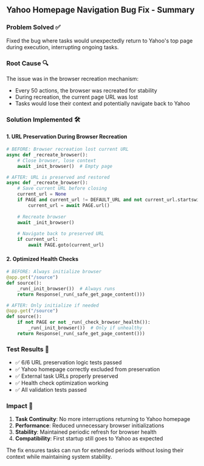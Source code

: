 ## Yahoo Homepage Navigation Bug Fix - Summary

### Problem Solved ✅
Fixed the bug where tasks would unexpectedly return to Yahoo's top page during execution, interrupting ongoing tasks.

### Root Cause 🔍
The issue was in the browser recreation mechanism:
- Every 50 actions, the browser was recreated for stability
- During recreation, the current page URL was lost
- Tasks would lose their context and potentially navigate back to Yahoo

### Solution Implemented 🛠️

#### 1. URL Preservation During Browser Recreation
```python
# BEFORE: Browser recreation lost current URL
async def _recreate_browser():
    # Close browser, lose context
    await _init_browser()  # Empty page

# AFTER: URL is preserved and restored
async def _recreate_browser():
    # Save current URL before closing
    current_url = None
    if PAGE and current_url != DEFAULT_URL and not current_url.startswith("about:"):
        current_url = await PAGE.url()
    
    # Recreate browser
    await _init_browser()
    
    # Navigate back to preserved URL
    if current_url:
        await PAGE.goto(current_url)
```

#### 2. Optimized Health Checks
```python
# BEFORE: Always initialize browser
@app.get("/source")
def source():
    _run(_init_browser())  # Always runs
    return Response(_run(_safe_get_page_content()))

# AFTER: Only initialize if needed
@app.get("/source")  
def source():
    if not PAGE or not _run(_check_browser_health()):
        _run(_init_browser())  # Only if unhealthy
    return Response(_run(_safe_get_page_content()))
```

### Test Results 🧪
- ✅ 6/6 URL preservation logic tests passed
- ✅ Yahoo homepage correctly excluded from preservation
- ✅ External task URLs properly preserved
- ✅ Health check optimization working
- ✅ All validation tests passed

### Impact 🎯
1. **Task Continuity**: No more interruptions returning to Yahoo homepage
2. **Performance**: Reduced unnecessary browser initializations 
3. **Stability**: Maintained periodic refresh for browser health
4. **Compatibility**: First startup still goes to Yahoo as expected

The fix ensures tasks can run for extended periods without losing their context while maintaining system stability.